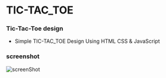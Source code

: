 # TIC-TAC_TOE
### Tic-Tac-Toe design

- Simple TIC-TAC_TOE Design Using HTML CSS & JavaScript

### screenshot
![screenShot](https://user-images.githubusercontent.com/121867811/215095147-bc3a76b8-59c5-4353-8e97-9cb003e9bc8d.png)
